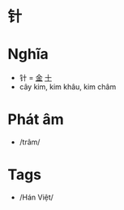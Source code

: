 # 针

# Nghĩa
* 针 = [金](金.md) [十](十.md)
* cây kim, kim khâu, kim châm

# Phát âm
* /trâm/

# Tags
* /Hán Việt/

<script>window.HANZI_FIELD='针';</script>
